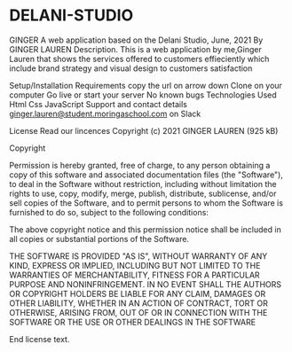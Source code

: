 # DELANI-STUDIO 
GINGER
A web application based on the Delani Studio, June, 2021 By GINGER LAUREN Description. This is a web application by me,Ginger Lauren that shows the services offered to customers effieciently which include brand strategy and visual design to customers satisfaction

Setup/Installation Requirements copy the url on arrow down Clone on your computer Go live or start your server No known bugs Technologies Used Html Css JavaScript Support and contact details ginger.lauren@student.moringaschool.com on Slack

License Read our lincences Copyright (c) 2021 GINGER LAUREN (925 kB)

Copyright

Permission is hereby granted, free of charge, to any person obtaining a copy of this software and associated documentation files (the "Software"), to deal in the Software without restriction, including without limitation the rights to use, copy, modify, merge, publish, distribute, sublicense, and/or sell copies of the Software, and to permit persons to whom the Software is furnished to do so, subject to the following conditions:

The above copyright notice and this permission notice shall be included in all copies or substantial portions of the Software.

THE SOFTWARE IS PROVIDED "AS IS", WITHOUT WARRANTY OF ANY KIND, EXPRESS OR IMPLIED, INCLUDING BUT NOT LIMITED TO THE WARRANTIES OF MERCHANTABILITY, FITNESS FOR A PARTICULAR PURPOSE AND NONINFRINGEMENT. IN NO EVENT SHALL THE AUTHORS OR COPYRIGHT HOLDERS BE LIABLE FOR ANY CLAIM, DAMAGES OR OTHER LIABILITY, WHETHER IN AN ACTION OF CONTRACT, TORT OR OTHERWISE, ARISING FROM, OUT OF OR IN CONNECTION WITH THE SOFTWARE OR THE USE OR OTHER DEALINGS IN THE SOFTWARE

End license text.
